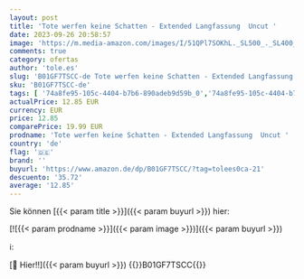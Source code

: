 ```yaml
---
layout: post
title: 'Tote werfen keine Schatten - Extended Langfassung  Uncut '
date: 2023-09-26 20:58:57
image: 'https://m.media-amazon.com/images/I/51QPl7SOKhL._SL500_._SL400_.jpg'
comments: true
category: ofertas
author: 'tole.es'
slug: 'B01GF7TSCC-de Tote werfen keine Schatten - Extended Langfassung Uncut'
sku: 'B01GF7TSCC-de'
tags: [ '74a8fe95-105c-4404-b7b6-890adeb9d59b_0','74a8fe95-105c-4404-b7b6-890adeb9d59b_2201','74a8fe95-105c-4404-b7b6-890adeb9d59b_5301','Arborist Merchandising Root','DVD','DVD & Blu-ray','Featured Categories','Filme','Filme ab FSK18','Self Service','Special Features Stores','Western','🇩🇪', ]
actualPrice: 12.85 EUR
currency: EUR
price: 12.85
comparePrice: 19.99 EUR
prodname: 'Tote werfen keine Schatten - Extended Langfassung  Uncut '
country: 'de'
flag: '🇩🇪'
brand: ''
buyurl: 'https://www.amazon.de/dp/B01GF7TSCC/?tag=tolees0ca-21'
descuento: '35.72'
average: '12.85'
---
```


Sie können [{{< param title >}}]({{< param buyurl >}}) hier:

[![{{< param prodname >}}]({{< param image >}})]({{< param buyurl >}})

ℹ️:


[🛒 Hier!!]({{< param buyurl >}})
{{<world>}}B01GF7TSCC{{</world>}}
